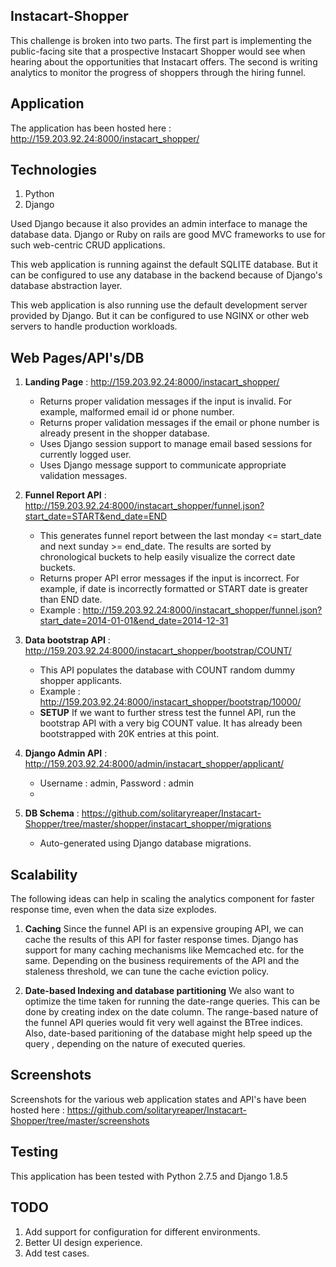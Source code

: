 ## Instacart-Shopper
This challenge is broken into two parts. The first part is implementing the public-facing site that a prospective Instacart Shopper would see when hearing about the opportunities that Instacart offers. The second is writing analytics to monitor the progress of shoppers through the hiring funnel.

## Application
The application has been hosted here : http://159.203.92.24:8000/instacart_shopper/

## Technologies
1. Python
2. Django

Used Django because it also provides an admin interface to manage the database data. Django or Ruby on rails are good MVC frameworks to use for such web-centric CRUD applications.

This web application is running against the default SQLITE database. But it can be configured to use any database in the backend because of Django's database abstraction layer.

This web application is also running use the default development server provided by Django. But it can be configured to use NGINX or other web servers to handle production workloads.

## Web Pages/API's/DB
1. **Landing Page** : http://159.203.92.24:8000/instacart_shopper/
   * Returns proper validation messages if the input is invalid. For example, malformed email id or phone number.
   * Returns proper validation messages if the email or phone number is already present in the shopper database.
   * Uses Django session support to manage email based sessions for currently logged user.
   * Uses Django message support to communicate appropriate validation messages.

2. **Funnel Report API** : http://159.203.92.24:8000/instacart_shopper/funnel.json?start_date=START&end_date=END
    * This generates funnel report between the last monday <= start_date and next sunday >= end_date. The results are sorted by 
    chronological buckets to help easily visualize the correct date buckets.
    * Returns proper API error messages if the input is incorrect. For example, if date is incorrectly formatted or START date        is greater than END date. 
    * Example : http://159.203.92.24:8000/instacart_shopper/funnel.json?start_date=2014-01-01&end_date=2014-12-31

3. **Data bootstrap API** : http://159.203.92.24:8000/instacart_shopper/bootstrap/COUNT/
    * This API populates the database with COUNT random dummy shopper applicants.
    * Example : http://159.203.92.24:8000/instacart_shopper/bootstrap/10000/
    * **SETUP** If we want to further stress test the funnel API, run the bootstrap API with a very big COUNT value. It has 
      already been bootstrapped with 20K entries at this point.
 
4. **Django Admin API** : http://159.203.92.24:8000/admin/instacart_shopper/applicant/
    * Username : admin, Password : admin
    * 
5.  **DB Schema** : https://github.com/solitaryreaper/Instacart-Shopper/tree/master/shopper/instacart_shopper/migrations
    * Auto-generated using Django database migrations.

## Scalability
The following ideas can help in scaling the analytics component for faster response time, even when the data size explodes.
  1. **Caching**
    Since the funnel API is an expensive grouping API, we can cache the results of this API for faster response times. Django 
    has support for many caching mechanisms like Memcached etc. for the same. Depending on the business requirements of the 
    API and the staleness threshold, we can tune the cache eviction policy.

  2. **Date-based Indexing and database partitioning**
    We also want to optimize the time taken for running the date-range queries. This can be done by creating index on the date 
    column. The range-based nature of the funnel API queries would fit very well against the BTree indices. Also, date-based paritioning of the database might help speed up the query , depending on the nature of executed        queries.

## Screenshots
Screenshots for the various web application states and API's have been hosted here : https://github.com/solitaryreaper/Instacart-Shopper/tree/master/screenshots

## Testing
This application has been tested with Python 2.7.5 and Django 1.8.5

## TODO
1. Add support for configuration for different environments.
2. Better UI design experience.
3. Add test cases.
